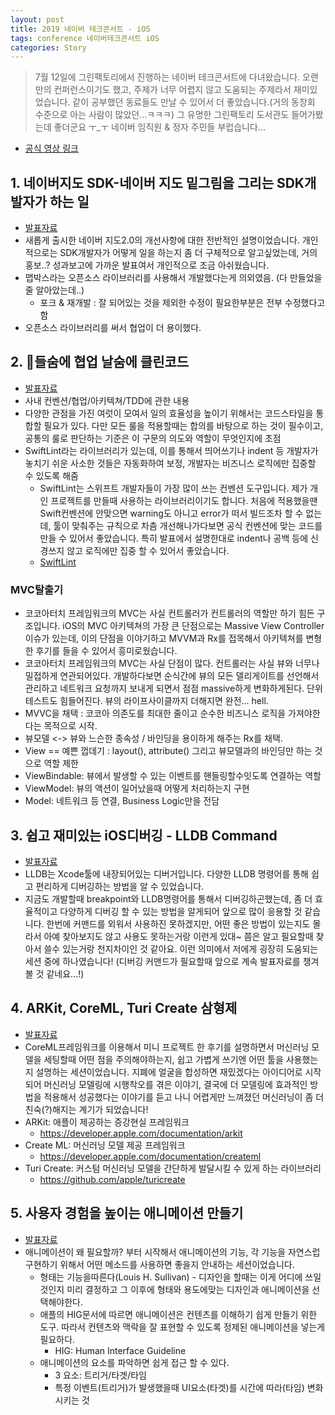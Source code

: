 ```yaml
---
layout: post
title: 2019 네이버 테크콘서트 - iOS
tags: conference 네이버테크콘서트 iOS
categories: Story
---
```


> 7월 12일에 그린팩토리에서 진행하는 네이버 테크콘서트에 다녀왔습니다. 오랜만의 컨퍼런스이기도 했고, 주제가 너무 어렵지 않고 도움되는 주제라서 재미있었습니다. 같이 공부했던 동료들도 만날 수 있어서 더 좋았습니다.(거의 동창회 수준으로 아는 사람이 많았던...ㅋㅋㅋ) 그 유명한 그린팩토리 도서관도 들어가봤는데 좋더군요 ㅜ_ㅜ 네이버 임직원 & 정자 주민들 부럽습니다...

- [공식 영상 링크](https://tv.naver.com/v/9140435/list/486582)

## 1. 네이버지도 SDK-네이버 지도 밑그림을 그리는 SDK개발자가 하는 일
- [발표자료](https://www.slideshare.net/NaverEngineering/techcon-2019-mobile-ios1-sdk)
- 새롭게 출시한 네이버 지도2.0의 개선사항에 대한 전반적인 설명이었습니다. 개인적으로는 SDK개발자가 어떻게 일을 하는지 좀 더 구체적으로 알고싶었는데, 거의 홍보..? 성과보고에 가까운 발표여서 개인적으로 조금 아쉬웠습니다.
- 맵박스라는 오픈소스 라이브러리를 사용해서 개발했다는게 의외였음. (다 만들었을 줄 알아았는데..)
  - 포크 & 재개발 : 잘 되어있는 것을 제외한 수정이 필요한부분은 전부 수정했다고 함
- 오픈소스 라이브러리를 써서 협업이 더 용이했다.



## 2. 들숨에 협업 날숨에 클린코드
- [발표자료](https://www.slideshare.net/NaverEngineering/techcon-2019-mobile-ios2)
- 사내 컨벤션/협업/아키텍쳐/TDD에 관한 내용
- 다양한 관점을 가진 여럿이 모여서 일의 효율성을 높이기 위해서는 코드스타일을 통합할 필요가 있다. 다만 모든 룰을 적용할때는 합의를 바탕으로 하는 것이 필수이고, 공통의 룰로 판단하는 기준은 이 구문의 의도와 역할이 무엇인지에 초점
- SwiftLint라는 라이브러리가 있는데, 이를 통해서 띄어쓰기나 indent 등 개발자가 놓치기 쉬운 사소한 것들은 자동화하여 보정, 개발자는 비즈니스 로직에만 집중할 수 있도록 해줌
  - SwiftLint는 스위프트 개발자들이 가장 많이 쓰는 컨벤션 도구입니다. 제가 개인 프로젝트를 만들때 사용하는 라이브러리이기도 합니다. 처음에 적용했을땐 Swift컨벤션에 안맞으면 warning도 아니고 error가 떠서 빌드조차 할 수 없는데, 툴이 맞춰주는  규칙으로 차츰 개선해나가다보면 공식 컨벤션에 맞는 코드를 만들 수 있어서 좋았습니다. 특히 발표에서 설명한대로 indent나 공백 등에 신경쓰지 않고 로직에만 집중 할 수 있어서 좋았습니다.
  - [SwiftLint](https://github.com/realm/SwiftLint/blob/master/README_KR.md)

### MVC탈출기

- 코코아터치 프레임워크의 MVC는 사실 컨트롤러가 컨트롤러의 역할만 하기 힘든 구조입니다. iOS의 MVC 아키텍쳐의 가장 큰 단점으로는 Massive View Controller 이슈가 있는데, 이의 단점을 이야기하고 MVVM과 Rx를 접목해서 아키텍쳐를 변형한 후기를 들을 수 있어서 흥미로웠습니다.
- 코코아터치 프레임워크의 MVC는 사실 단점이 많다. 컨트롤러는 사실 뷰와 너무나 밀접하게 연관되어있다. 개발하다보면 순식간에 뷰의 모든 델리게이트를 선언해서 관리하고 네트워크 요청까지 보내게 되면서 점점 massive하게 변화하게된다. 단위테스트도 힘들어진다. 뷰의 라이프사이클까지 더해지면 완전... hell.
- MVVC을 채택 : 코코아 의존도를 최대한 줄이고 순수한 비즈니스 로직을 가져야한다는 목적으로 시작.
- 뷰모델 <-> 뷰와 느슨한 종속성 / 바인딩을 용이하게 해주는 Rx를 채택.
- View == 예쁜 껍데기 : layout(), attribute() 그리고 뷰모델과의 바인딩만 하는 것으로 역할 제한
- ViewBindable: 뷰에서 발생할 수 있는 이벤트를 핸들링할수잇도록 연결하는 역할
- ViewModel: 뷰의 액션이 일어났을때 어떻게 처리하는지 구현
- Model: 네트워크 등 연결, Business Logic만을 전담



## 3. 쉽고 재미있는 iOS디버깅 - LLDB Command
- [발표자료](https://www.slideshare.net/NaverEngineering/techcon-2019-mobile-ios3i-os-debug)
- LLDB는 Xcode툴에 내장되어있는 디버거입니다. 다양한 LLDB 명령어를 통해 쉽고 편리하게 디버깅하는 방법을 알 수 있었습니다.
- 지금도 개발할때 breakpoint와 LLDB명령어를 통해서 디버깅하곤했는데, 좀 더 효율적이고 다양하게 디버깅 할 수 있는 방법을 알게되어 앞으로 많이 응용할 것 같습니다. 한번에 커맨드를 외워서 사용하진 못하겠지만, 어떤 좋은 방법이 있는지도 몰라서 아예 찾아보지도 않고 사용도 못하는거랑 이런게 있대~ 쯤은 알고 필요할때 찾아서 쓸수 있는거랑 천지차이인 것 같아요. 이런 의미에서 저에게 굉장히 도움되는 세션 중에 하나였습니다!  (디버깅 커맨드가 필요할때 앞으로 계속 발표자료를 챙겨 볼 것 같네요...!)



## 4. ARKit, CoreML, Turi Create 삼형제
- [발표자료](https://www.slideshare.net/NaverEngineering/techcon-2019-mobile-ios42arkit-coreml-turi-create)
- CoreML프레임워크를 이용해서 미니 프로젝트 한 후기를 설명하면서 머신러닝 모델을 세팅할때 어떤 점을 주의해야하는지, 쉽고 가볍게 쓰기엔 어떤 툴을 사용했는지 설명하는 세션이었습니다. 지폐에 얼굴을 합성하면 재밌겠다는 아이디어로 시작되어 머신러닝 모델링에 시행착오를 겪은 이야기, 결국에 더 모델링에 효과적인 방법을 적용해서 성공했다는 이야기를 듣고 나니 어렵게만 느껴졌던 머신러닝이 좀 더 친숙(?)해지는 계기가 되었습니다!
- ARKit: 애플이 제공하는 증강현실 프레임워크
  - https://developer.apple.com/documentation/arkit
- Create ML: 머신러닝 모델 제공 프레임워크
  - https://developer.apple.com/documentation/createml
- Turi Create: 커스텀 머신러닝 모델을 간단하게 발달시킬 수 있게 하는 라이브러리
  - https://github.com/apple/turicreate




## 5. 사용자 경험을 높이는 애니메이션 만들기
- [발표자료](https://www.slideshare.net/NaverEngineering/techcon-2019-mobile-ios5-155527315)
- 애니메이션이 왜 필요할까? 부터 시작해서 애니메이션의 기능, 각 기능을 자연스럽 구현하기 위해서 어떤 메소드를 사용하면 좋을지 안내하는 세션이었습니다.
  - 형태는 기능을따른다(Louis H. Sullivan) - 디자인을 할때는 이게 어디에 쓰일것인지 미리 결정하고 그 이후에 형태와 용도에맞는 디자인과 애니메이션을 선택해야한다.
  - 애플의 HIG문서에 따르면 애니메이션은 컨텐츠를 이해하기 쉽게 만들기 위한 도구. 따라서 컨텐츠와 맥락을 잘 표현할 수 있도록 정제된 애니메이션을 넣는게 필요하다.
    - HIG: Human Interface Guideline
  - 애니메이션의 요소를 파악하면 쉽게 접근 할 수 있다.
    - 3 요소: 트리거/타겟/타임
    - 특정 이벤트(트리거)가 발생했을때 UI요소(타겟)를 시간에 따라(타임) 변화시키는 것
